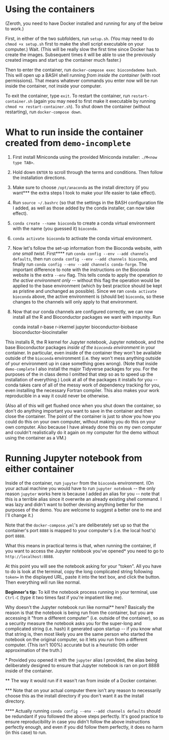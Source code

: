 # Using the containers
(Zeroth, you need to have Docker installed and running for any of the below to work.)

First, in either of the two subfolders, run `setup.sh`. (You may need to do `chmod +x setup.sh` first to make the shell script executable on your computer.) Wait. (This will be really slow the first time since Docker has to create the images. Subsequent times it will be able to use the previously created images and start up the container much faster.) 

Then to enter the container, run `docker-compose exec biocondademo bash`. This will open up a BASH shell running _from inside the container_ (with root permissions). That means whatever commands you enter now will be run inside the container, not inside your computer.

To exit the container, type `exit`. To restart the container, run `restart-container.sh` (again you may need to first make it executable by running `chmod +x restart-container.sh`). To shut down the container (without restarting), run `docker-compose down`.

# What to run inside the container created from `demo-incomplete`

1. First install Miniconda using the provided Miniconda installer: `./M<now type TAB>`. 
2. Hold down `ENTER` to scroll through the terms and conditions. Then follow the installation directions.
3. Make sure to choose `/opt/anaconda` as the install directory (if you want\*\*\* the extra steps I took to make your life easier to take effect). 
4. Run `source ~/.bashrc` (so that the settings in the BASH configuration file I added, as well as those added by the conda installer, can now take effect).
5. `conda create --name bioconda` to create a conda virtual environment with the name (you guessed it) `bioconda`.
6. `conda activate bioconda` to activate the conda virtual environment.
7. Now let's follow the set-up information from the Bioconda website, _with one small twist_. First\*\*\*\* run `conda config --env --add channels defaults`, then run `conda config --env --add channels bioconda`, and finally run `conda config --env --add channels conda-forge`. The important difference to note with the instructions on the Bioconda website is the extra `--env` flag. This tells conda to apply the operation _to the active environment only_ -- without this flag the operation would be applied to the base environment (which by best practice should be kept as pristine and unchanged as possible). Since we ran `conda activate bioconda` above, the active environment is (should be) `bioconda`, so these changes to the channels will only apply to that environment.
8. Now that our conda channels are configured correctly, we can now install all the R and Bioconductor packages we want with impunity. Run

    conda install r-base r-irkernel jupyter bioconductor-biobase bioconductor-biocinstaller

This installs R, the R kernel for Jupyter notebook, Jupyter notebook, and the base Bioconductor packages _inside of the `bioconda` environment_ in your container. In particular, even inside of the container they won't be available outside of the `bioconda` environment (i.e. they won't mess anything outside of your environment up in case something goes wrong). (Note that inside `demo-complete` I also install the major Tidyverse packages for you. For the purposes of the in class demo I omitted that step so as to speed up the installation of everything.) Look at all of the packages it installs for you -- conda takes care of all of the messy work of dependency tracking for you, even installing the necessary Fortran compiler. This also makes your work reproducible in a way it could never be otherwise.

(Also all of this will get flushed once when you shut down the container, so don't do anything important you want to save in the container and then close the container. The point of the container is just to show you how you could do this on your own computer, without making you do this on your own computer. Also because I have already done this on my own computer and couldn't realistically do it again on my computer for the demo without using the container as a VM.)

# Running Jupyter notebook from either container
Inside of the container, run `jupyter` from the `bioconda` environment. (On your actual machine you would have to run `jupyter notebook` -- the only reason `jupyter` works here is because I added an alias for you -- note that this is a terrible alias since it overwrite an already existing shell command. I was lazy and didn't want to bother devising anything better for the purposes of the demo. You are welcome to suggest a better one to me and I'll change it.)

Note that the `docker-compose.yml`'s are deliberately set up so that the container's port `8888` is mapped to your computer's (i.e. the local host's) port `8888`. 

What this means in practical terms is that, when running the container, if you want to access the Jupyter notebook you've opened\* you need to go to `http://localhost:8888`.

At this point you will see the notebook asking for your "token". All you have to do is look at the terminal, copy the long complicated string following `token=` in the displayed URL, paste it into the text box, and click the button. Then everything will run like normal.

**Beginner's tip:** To kill the notebook process running in your terminal, use `Ctrl-C` (type it two times fast if you're impatient like me).

Why doesn't the Jupyter notebook run like normal\*\* here? Basically the reason is that the notebook is being run from the container, but you are accessing it "from a different computer" (i.e. outside of the container), so as a security measure the notebook asks you for the super-long and complicated string (i.e. hash) it generated upon startup -- if you know what that string is, then most likely you are the same person who started the notebook on the original computer, so it lets you run from a different computer. (This isn't 100\%) accurate but is a heuristic 0th order approximation of the truth.)

\* Provided you opened it with the `jupyter` alias I provided, the alias being deliberately designed to ensure that Jupyter notebook is ran on port 8888 inside of the container.

\*\* The way it would run if it wasn't ran from inside of a Docker container.

\*\*\* Note that on your actual computer there isn't any reason to necessarily choose this as the install directory if you don't want it as the install directory.

\*\*\*\* Actually running `conda config --env --add channels defaults` should be redundant if you followed the above steps perfectly. It's good practice to ensure reproducibility in case you didn't follow the above instructions perfectly enough, and even if you did follow them perfectly, it does no harm (in this case) to run.